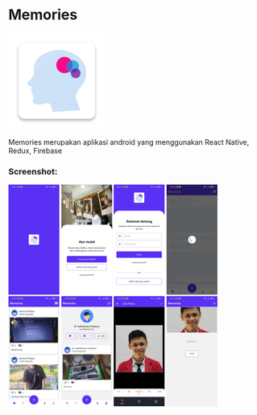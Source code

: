 # Memories
![](./src/assets/screenshot/memories.png)

Memories merupakan aplikasi android yang menggunakan React Native, Redux, Firebase

### Screenshot:
<img src="./src/assets/screenshot/1.jpg" width="20%" /> <img src="./src/assets/screenshot/2.jpg" width="20%" /> <img src="./src/assets/screenshot/3.jpg" width="20%" /> <img src="./src/assets/screenshot/4.jpg" width="20%" />
<img src="./src/assets/screenshot/5.jpg" width="20%" /> <img src="./src/assets/screenshot/6.jpg" width="20%" /> <img src="./src/assets/screenshot/7.jpg" width="20%" /> <img src="./src/assets/screenshot/8.jpg" width="20%" />
